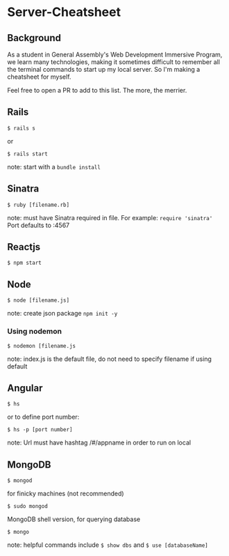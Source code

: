 # Server-Cheatsheet
## Background
As a student in General Assembly's Web Development Immersive Program, we learn many technologies, making it sometimes difficult to remember all the terminal commands to start up my local server. So I'm making a cheatsheet for myself. 

Feel free to open a PR to add to this list. The more, the merrier.

## Rails
```
$ rails s
```
or
```
$ rails start
```
note: start with a ```bundle install```

## Sinatra
```
$ ruby [filename.rb]
```
note: must have Sinatra required in file. For example: ``` require 'sinatra' ```
Port defaults to :4567

## Reactjs
```
$ npm start
```

## Node
```
$ node [filename.js]
```
note: create json package ```npm init -y```

### Using nodemon
```
$ nodemon [filename.js
```
note: index.js is the default file, do not need to specify filename if using default

## Angular
```
$ hs
```
or to define port number:
```
$ hs -p [port number]
```
note: Url must have hashtag /#/appname in order to run on local

## MongoDB
```
$ mongod
```
for finicky machines (not recommended)
```
$ sudo mongod
```
MongoDB shell version, for querying database
```
$ mongo
```
note: helpful commands include ``` $ show dbs ``` and ``` $ use [databaseName] ```
